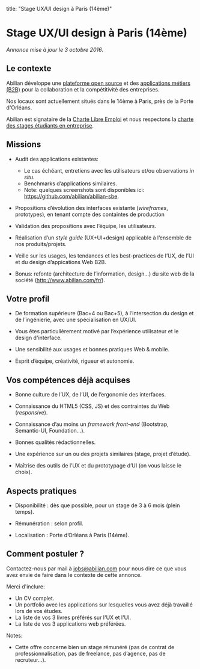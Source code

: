 title: "Stage UX/UI design à Paris (14ème)"

# Stage UX/UI design à Paris (14ème)

*Annonce mise à jour le 3 octobre 2016*.

## Le contexte

Abilian développe une [plateforme open source](http://docs.abilian.com/en/latest/) et des [applications métiers (B2B)](/fr/solutions/) pour la collaboration et la compétitivité des entreprises.

Nos locaux sont actuellement situés dans le 14ème à Paris, près de la Porte d'Orléans.

Abilian est signataire de la [Charte Libre Emploi](http://www.educationjobandfloss.org/) et nous respectons la [charte des stages étudiants en entreprise](http://travail-emploi.gouv.fr/IMG/pdf/Charte_stages_etudiants_en_entreprise.pdf).


## Missions

- Audit des applications existantes:

    - Le cas échéant, entretiens avec les utilisateurs et/ou observations *in situ*.
    - Benchmarks d’applications similaires.
    - Note: quelques screenshots sont disponibles ici: <https://github.com/abilian/abilian-sbe>.

- Propositions d’évolution des interfaces existante (*wireframes*, prototypes), en tenant compte des containtes de production

- Validation des propositions avec l’équipe, les utilisateurs.

- Réalisation d’un *style guide* (UX+UI+design) applicable à l’ensemble de nos produits/projets.

- Veille sur les usages, les tendances et les best-practices de l’UX, de l’UI et du design d’appications Web B2B.

- Bonus: refonte (architecture de l’information, design…) du site web de la société (<http://www.abilian.com/fr/>).


## Votre profil

- De formation supérieure (Bac+4 ou Bac+5), à l’intersection du design et de l’ingénierie, avec une spécialisation en UX/UI.

- Vous êtes particulièrement motivé par l’expérience utilisateur et le design d'interface.

- Une sensibilité aux usages et bonnes pratiques Web & mobile.

- Esprit d’équipe, créativité, rigueur et autonomie.


## Vos compétences déjà acquises

- Bonne culture de l’UX, de l’UI, de l’ergonomie des interfaces.

- Connaissance du HTML5 (CSS, JS) et des contraintes du Web (*responsive*).

- Connaissance d’au moins un *framework* *front-end* (Bootstrap, Semantic-UI, Foundation…).

- Bonnes qualités rédactionnelles.

- Une expérience sur un ou des projets similaires (stage, projet d’étude).

- Maîtrise des outils de l’UX et du prototypage d’UI (on vous laisse le choix).


## Aspects pratiques

- Disponibilité : dès que possible, pour un stage de 3 à 6 mois (plein temps).

- Rémunération : selon profil.

- Localisation : Porte d’Orléans à Paris (14ème).

## Comment postuler ?

Contactez-nous par mail à jobs@abilian.com pour nous dire ce que vous avez envie de faire dans le contexte de cette annonce.

Merci d'inclure:

- Un CV complet.
- Un portfolio avec les applications sur lesquelles vous avez déjà travaillé lors de vos études.
- La liste de vos 3 livres préférés sur l'UX et l'UI.
- La liste de vos 3 applications web préférées.

Notes:

- Cette offre concerne bien un stage rémunéré (pas de contrat de professionnalisation, pas de freelance, pas d’agence, pas de recruteur…).



